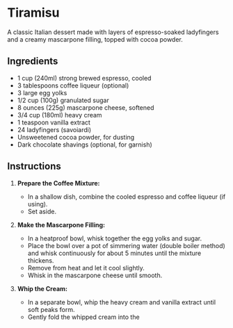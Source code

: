 # Tiramisu  

A classic Italian dessert made with layers of espresso-soaked ladyfingers and a creamy mascarpone filling, topped with cocoa powder.  

## Ingredients  

- 1 cup (240ml) strong brewed espresso, cooled  
- 3 tablespoons coffee liqueur (optional)  
- 3 large egg yolks  
- 1/2 cup (100g) granulated sugar  
- 8 ounces (225g) mascarpone cheese, softened  
- 3/4 cup (180ml) heavy cream  
- 1 teaspoon vanilla extract  
- 24 ladyfingers (savoiardi)  
- Unsweetened cocoa powder, for dusting  
- Dark chocolate shavings (optional, for garnish)  

## Instructions  

1. **Prepare the Coffee Mixture:**  
   - In a shallow dish, combine the cooled espresso and coffee liqueur (if using).  
   - Set aside.  

2. **Make the Mascarpone Filling:**  
   - In a heatproof bowl, whisk together the egg yolks and sugar.  
   - Place the bowl over a pot of simmering water (double boiler method) and whisk continuously for about 5 minutes until the mixture thickens.  
   - Remove from heat and let it cool slightly.  
   - Whisk in the mascarpone cheese until smooth.  

3. **Whip the Cream:**  
   - In a separate bowl, whip the heavy cream and vanilla extract until soft peaks form.  
   - Gently fold the whipped cream into the

